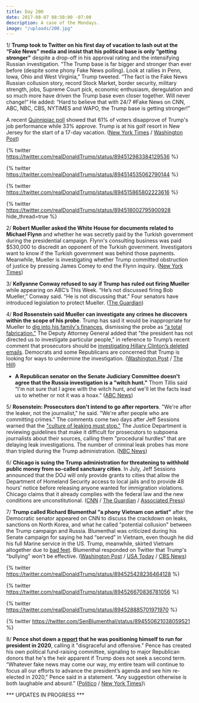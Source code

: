 ```yaml
---
title: Day 200
date: 2017-08-07 08:50:00 -07:00
description: A case of the Mondays.
image: "/uploads/200.jpg"
---
```


1/ **Trump took to Twitter on his first day of vacation to lash out at the “Fake News” media and insist that his political base is only “getting stronger"** despite a drop-off in his approval rating and the intensifying Russian investigation. “The Trump base is far bigger and stronger than ever before (despite some phony Fake News polling). Look at rallies in Penn, Iowa, Ohio and West Virginia,” Trump tweeted. “The fact is the Fake News Russian collusion story, record Stock Market, border security, military strength, jobs, Supreme Court pick, economic enthusiasm, deregulation and so much more have driven the Trump base even closer together. Will never change!” He added: “Hard to believe that with 24/7 #Fake News on CNN, ABC, NBC, CBS, NYTIMES and WAPO, the Trump base is getting stronger!”

A recent [Quinnipiac poll](https://whatthefuckjusthappenedtoday.com/2017/08/02/day-195/#poll-61-disapprove-of-trumps-job-per) showed that 61% of voters disapprove of Trump's job performance while 33% approve. Trump is at his golf resort in New Jersey for the start of a 17-day vacation. ([New York Times](https://www.nytimes.com/2017/08/07/us/politics/trump-breaks-from-vacation-to-tweet-outrage-at-media-and-rally-his-base.html) / [Washington Post](https://www.washingtonpost.com/news/post-politics/wp/2017/08/07/trump-says-his-political-base-is-stronger-than-ever-despite-polling-to-the-contrary/))

{% twitter https://twitter.com/realDonaldTrump/status/894512983384129536 %}

{% twitter https://twitter.com/realDonaldTrump/status/894514535062790144 %}

{% twitter https://twitter.com/realDonaldTrump/status/894515865802223616 %}

{% twitter https://twitter.com/realDonaldTrump/status/894518002795900928 hide_thread=true %}

2/ **Robert Mueller asked the White House for documents related to Michael Flynn** and whether he was secretly paid by the Turkish government during the presidential campaign. Flynn's consulting business was paid $530,000 to discredit an opponent of the Turkish government. Investigators want to know if the Turkish government was behind those payments. Meanwhile, Mueller is investigating whether Trump committed obstruction of justice by pressing James Comey to end the Flynn inquiry. ([New York Times](https://www.nytimes.com/2017/08/04/us/politics/robert-mueller-michael-flynn-turkey.html))

3/ **Kellyanne Conway refused to say if Trump has ruled out firing Mueller** while appearing on ABC’s This Week. “He’s not discussed firing Bob Mueller,” Conway said. "He is not discussing that." Four senators have introduced legislation to protect Mueller. ([The Guardian](https://www.theguardian.com/us-news/2017/aug/06/donald-trump-robert-mueller-russia-kellyanne-conway))

4/ **Rod Rosenstein said Mueller can investigate any crimes he discovers within the scope of his probe**. Trump has said it would be inappropriate for Mueller to [dig into his family's finances](https://whatthefuckjusthappenedtoday.com/2017/07/20/day-182/#1-trump-would-have-never-hired-jeff), dismissing the probe as [“a total fabrication.”](https://whatthefuckjusthappenedtoday.com/2017/08/04/day-197/#2-trump-used-a-campaign-style-rally) The Deputy Attorney General added that "the president has not directed us to investigate particular people," in reference to Trump’s recent comment that prosecutors should be [investigating Hillary Clinton’s deleted emails](https://whatthefuckjusthappenedtoday.com/2017/07/25/day-187/#3-trump-ripped-jeff-sessions-on-twit). Democrats and some Republicans are concerned that Trump is looking for ways to undermine the investigation. ([Washington Post](https://www.washingtonpost.com/powerpost/rosenstein-special-counsel-mueller-can-investigate-any-crimes-he-uncovers-in-russia-probe/2017/08/06/2209365a-7aae-11e7-83c7-5bd5460f0d7e_story.html) / [The Hill](http://thehill.com/homenews/administration/345528-rosenstein-trump-has-not-directed-us-to-investigate-particular-people))

* **A Republican senator on the Senate Judiciary Committee doesn't agree that the Russia investigation is a "witch hunt."** Thom Tillis said “I'm not sure that I agree with the witch hunt, and we'll let the facts lead us to whether or not it was a hoax." ([ABC News](http://abcnews.go.com/Politics/republican-senator-unsure-agrees-trump-russia-probe-witch/story?id=49053096))

5/ **Rosenstein: Prosecutors don't intend to go after reporters**. "We're after the leaker, not the journalist," he said. "We're after people who are committing crimes." The comments come two days after Jeff Sessions warned that the ["culture of leaking must stop."](https://whatthefuckjusthappenedtoday.com/2017/08/04/day-197/#7-jeff-sessions-issued-a-warning-tha)  The Justice Department is reviewing guidelines that make it difficult for prosecutors to subpoena journalists about their sources, calling them "procedural hurdles" that are delaying leak investigations. The number of criminal leak probes has more than tripled during the Trump administration. ([NBC News](http://www.nbcnews.com/politics/politics-news/deputy-ag-rosenstein-says-prosecutors-don-t-intend-go-after-n790076))

6/ **Chicago is suing the Trump administration for threatening to withhold public money from so-called sanctuary cities**. In July, Jeff Sessions announced that the DOJ will only provide grants to cities that allow the Department of Homeland Security access to local jails and to provide 48 hours’ notice before releasing anyone wanted for immigration violations. Chicago claims that it already complies with the federal law and the new conditions are unconstitutional. ([CNN](http://www.cnn.com/2017/08/07/politics/rahm-emanuel-doj-sanctuary-city-cnntv/index.html) / [The Guardian](https://www.theguardian.com/us-news/2017/aug/06/chicago-sue-trump-administration-sanctuary-cities) / [Associated Press](https://apnews.com/12e9b3a6f2ec451a8a82c3c8b81aaced/Chicago-to-file-federal-lawsuit-over-sanctuary-cities-threat))

7/ **Trump called Richard Blumenthal “a phony Vietnam con artist"** after the Democratic senator appeared on CNN to discuss the crackdown on leaks, sanctions on North Korea, and what he called "potential collusion" between the Trump campaign and Russia. Blumenthal was criticized during his Senate campaign for saying he had “served” in Vietnam, even though he did his full Marine service in the US. Trump, meanwhile, skirted Vietnam altogether due to [bad feet](https://www.nytimes.com/2016/08/02/us/politics/donald-trump-draft-record.html). Blumenthal responded on Twitter that Trump's "bullying" won't be effective. ([Washington Post](https://www.washingtonpost.com/news/post-politics/wp/2017/08/07/trump-renews-attack-on-democratic-senator-calling-him-a-vietnam-con-artist-on-twitter/) / [USA Today](https://www.usatoday.com/story/news/politics/onpolitics/2017/08/07/donald-trump-attacks-richard-blumenthal-over-vietnam-service/544457001/) / [CBS News](http://www.cbsnews.com/news/richard-blumenthal-responds-to-trumps-tweets-about-russian-collusion-and-vietnam/))

{% twitter https://twitter.com/realDonaldTrump/status/894525428236464128 %}

{% twitter https://twitter.com/realDonaldTrump/status/894526670836781056 %}

{% twitter https://twitter.com/realDonaldTrump/status/894528885701971970 %}

{% twitter https://twitter.com/SenBlumenthal/status/894550621038059521 %}

8/ **Pence shot down a [report](https://www.nytimes.com/2017/08/05/us/politics/2020-campaign-president-trump-cotton-sasse-pence.html) that he was positioning himself to run for president in 2020**, calling it "disgraceful and offensive." Pence has created his own political fund-raising committee, signaling to major Republican donors that he's the heir apparent if Trump does not seek a second term. “Whatever fake news may come our way, my entire team will continue to focus all our efforts to advance the president’s agenda and see him re-elected in 2020," Pence said in a statement. "Any suggestion otherwise is both laughable and absurd.” ([Politico](http://www.politico.com/story/2017/08/06/pence-new-york-times-2020-trump-241365) / [New York Times](https://www.nytimes.com/2017/08/06/us/politics/mike-pence-election-2020.html))\

\*\*\* UPDATES IN PROGRESS \*\*\*